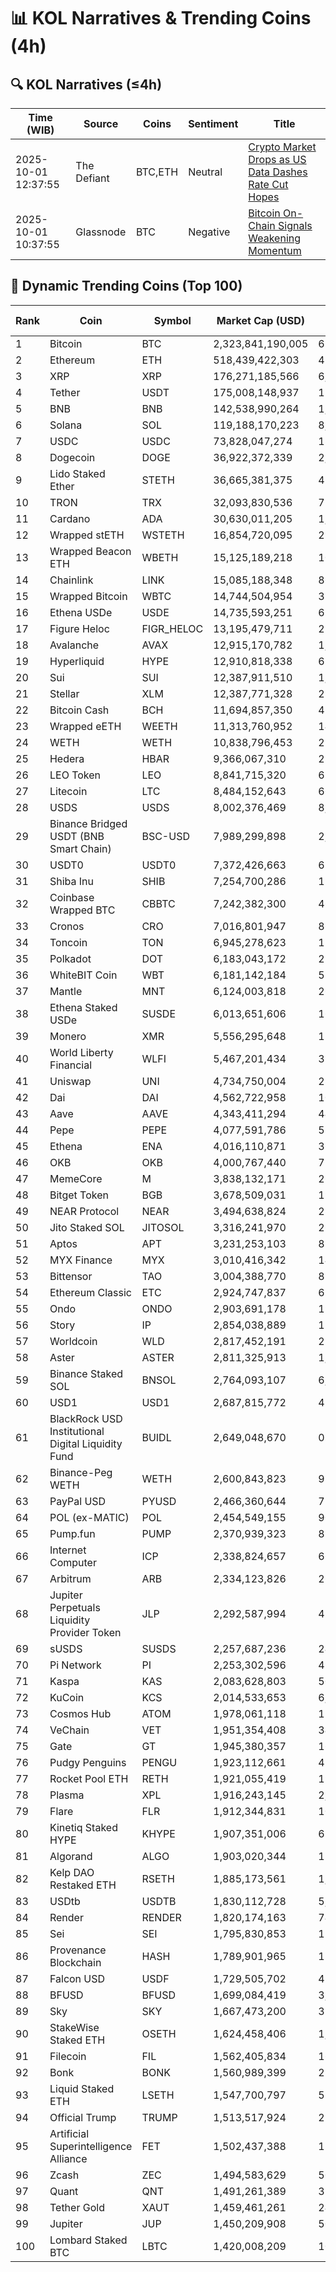 # 📊 KOL Narratives & Trending Coins (4h)

## 🔍 KOL Narratives (≤4h)

| Time (WIB) | Source | Coins | Sentiment | Title |
|------------|--------|-------|-----------|-------|
| 2025-10-01 12:37:55 | The Defiant | BTC,ETH | Neutral | [Crypto Market Drops as US Data Dashes Rate Cut Hopes](https://thedefiant.io/example1) |
| 2025-10-01 10:37:55 | Glassnode | BTC | Negative | [Bitcoin On-Chain Signals Weakening Momentum](https://glassnode.com/example2) |

## 🚀 Dynamic Trending Coins (Top 100)

| Rank | Coin | Symbol | Market Cap (USD) | 24h Volume (USD) |
|------|------|--------|------------------|------------------|
| 1 | Bitcoin | BTC | 2,323,841,190,005 | 62,431,398,407 |
| 2 | Ethereum | ETH | 518,439,422,303 | 41,223,607,827 |
| 3 | XRP | XRP | 176,271,185,566 | 6,361,891,524 |
| 4 | Tether | USDT | 175,008,148,937 | 117,702,020,688 |
| 5 | BNB | BNB | 142,538,990,264 | 1,923,105,686 |
| 6 | Solana | SOL | 119,188,170,223 | 8,745,000,775 |
| 7 | USDC | USDC | 73,828,047,274 | 18,509,694,436 |
| 8 | Dogecoin | DOGE | 36,922,372,339 | 2,571,440,147 |
| 9 | Lido Staked Ether | STETH | 36,665,381,375 | 43,887,448 |
| 10 | TRON | TRX | 32,093,830,536 | 734,929,633 |
| 11 | Cardano | ADA | 30,630,011,205 | 1,666,040,718 |
| 12 | Wrapped stETH | WSTETH | 16,854,720,095 | 29,177,799 |
| 13 | Wrapped Beacon ETH | WBETH | 15,125,189,218 | 10,392,518 |
| 14 | Chainlink | LINK | 15,085,188,348 | 869,089,899 |
| 15 | Wrapped Bitcoin | WBTC | 14,744,504,954 | 323,099,600 |
| 16 | Ethena USDe | USDE | 14,735,593,251 | 626,476,457 |
| 17 | Figure Heloc | FIGR_HELOC | 13,195,479,711 | 237,991,720 |
| 18 | Avalanche | AVAX | 12,915,170,782 | 1,080,596,723 |
| 19 | Hyperliquid | HYPE | 12,910,818,338 | 610,615,598 |
| 20 | Sui | SUI | 12,387,911,510 | 1,280,386,963 |
| 21 | Stellar | XLM | 12,387,771,328 | 287,628,922 |
| 22 | Bitcoin Cash | BCH | 11,694,857,350 | 431,735,098 |
| 23 | Wrapped eETH | WEETH | 11,313,760,952 | 14,451,945 |
| 24 | WETH | WETH | 10,838,796,453 | 255,137,313 |
| 25 | Hedera | HBAR | 9,366,067,310 | 287,178,029 |
| 26 | LEO Token | LEO | 8,841,715,320 | 676,073 |
| 27 | Litecoin | LTC | 8,484,152,643 | 661,541,665 |
| 28 | USDS | USDS | 8,002,376,469 | 8,006,752 |
| 29 | Binance Bridged USDT (BNB Smart Chain) | BSC-USD | 7,989,299,898 | 2,833,120,335 |
| 30 | USDT0 | USDT0 | 7,372,426,663 | 679,451,237 |
| 31 | Shiba Inu | SHIB | 7,254,700,286 | 193,098,067 |
| 32 | Coinbase Wrapped BTC | CBBTC | 7,242,382,300 | 467,164,888 |
| 33 | Cronos | CRO | 7,016,801,947 | 86,177,359 |
| 34 | Toncoin | TON | 6,945,278,623 | 158,321,288 |
| 35 | Polkadot | DOT | 6,183,043,172 | 255,932,649 |
| 36 | WhiteBIT Coin | WBT | 6,181,142,184 | 55,639,485 |
| 37 | Mantle | MNT | 6,124,003,818 | 269,868,052 |
| 38 | Ethena Staked USDe | SUSDE | 6,013,651,606 | 161,509,371 |
| 39 | Monero | XMR | 5,556,295,648 | 157,312,067 |
| 40 | World Liberty Financial | WLFI | 5,467,201,434 | 311,834,641 |
| 41 | Uniswap | UNI | 4,734,750,004 | 282,596,428 |
| 42 | Dai | DAI | 4,562,722,958 | 100,237,317 |
| 43 | Aave | AAVE | 4,343,411,294 | 444,136,769 |
| 44 | Pepe | PEPE | 4,077,591,786 | 538,409,768 |
| 45 | Ethena | ENA | 4,016,110,871 | 368,268,370 |
| 46 | OKB | OKB | 4,000,767,440 | 71,453,303 |
| 47 | MemeCore | M | 3,838,132,171 | 26,815,720 |
| 48 | Bitget Token | BGB | 3,678,509,031 | 194,735,378 |
| 49 | NEAR Protocol | NEAR | 3,494,638,824 | 286,344,779 |
| 50 | Jito Staked SOL | JITOSOL | 3,316,241,970 | 26,424,070 |
| 51 | Aptos | APT | 3,231,253,103 | 829,465,945 |
| 52 | MYX Finance | MYX | 3,010,416,342 | 144,489,597 |
| 53 | Bittensor | TAO | 3,004,388,770 | 89,679,812 |
| 54 | Ethereum Classic | ETC | 2,924,747,837 | 62,056,183 |
| 55 | Ondo | ONDO | 2,903,691,178 | 192,304,724 |
| 56 | Story | IP | 2,854,038,889 | 116,770,207 |
| 57 | Worldcoin | WLD | 2,817,452,191 | 224,015,326 |
| 58 | Aster | ASTER | 2,811,325,913 | 1,153,371,515 |
| 59 | Binance Staked SOL | BNSOL | 2,764,093,107 | 6,528,008 |
| 60 | USD1 | USD1 | 2,687,815,772 | 487,730,894 |
| 61 | BlackRock USD Institutional Digital Liquidity Fund | BUIDL | 2,649,048,670 | 0.0 |
| 62 | Binance-Peg WETH | WETH | 2,600,843,823 | 95,306,576 |
| 63 | PayPal USD | PYUSD | 2,466,360,644 | 72,522,659 |
| 64 | POL (ex-MATIC) | POL | 2,454,549,155 | 90,033,890 |
| 65 | Pump.fun | PUMP | 2,370,939,323 | 891,606,207 |
| 66 | Internet Computer | ICP | 2,338,824,657 | 66,715,871 |
| 67 | Arbitrum | ARB | 2,334,123,826 | 262,097,349 |
| 68 | Jupiter Perpetuals Liquidity Provider Token | JLP | 2,292,587,994 | 42,166,853 |
| 69 | sUSDS | SUSDS | 2,257,687,236 | 24,870,950 |
| 70 | Pi Network | PI | 2,253,302,596 | 49,086,394 |
| 71 | Kaspa | KAS | 2,083,628,803 | 50,966,968 |
| 72 | KuCoin | KCS | 2,014,533,653 | 6,430,166 |
| 73 | Cosmos Hub | ATOM | 1,978,061,118 | 111,160,362 |
| 74 | VeChain | VET | 1,951,354,408 | 34,816,392 |
| 75 | Gate | GT | 1,945,380,357 | 16,514,254 |
| 76 | Pudgy Penguins | PENGU | 1,923,112,661 | 411,435,457 |
| 77 | Rocket Pool ETH | RETH | 1,921,055,419 | 19,805,341 |
| 78 | Plasma | XPL | 1,916,243,145 | 2,622,077,226 |
| 79 | Flare | FLR | 1,912,344,831 | 10,132,452 |
| 80 | Kinetiq Staked HYPE | KHYPE | 1,907,351,006 | 65,114,817 |
| 81 | Algorand | ALGO | 1,903,020,344 | 123,299,668 |
| 82 | Kelp DAO Restaked ETH | RSETH | 1,885,173,561 | 1,941,899 |
| 83 | USDtb | USDTB | 1,830,112,728 | 5,786,123 |
| 84 | Render | RENDER | 1,820,174,163 | 74,959,055 |
| 85 | Sei | SEI | 1,795,830,853 | 159,132,617 |
| 86 | Provenance Blockchain | HASH | 1,789,901,965 | 11,272.6 |
| 87 | Falcon USD | USDF | 1,729,505,702 | 43,686,400 |
| 88 | BFUSD | BFUSD | 1,699,084,419 | 3,278,923 |
| 89 | Sky | SKY | 1,667,473,200 | 37,283,320 |
| 90 | StakeWise Staked ETH | OSETH | 1,624,458,406 | 1,801,556 |
| 91 | Filecoin | FIL | 1,562,405,834 | 166,320,608 |
| 92 | Bonk | BONK | 1,560,989,399 | 283,489,247 |
| 93 | Liquid Staked ETH | LSETH | 1,547,700,797 | 578,121 |
| 94 | Official Trump | TRUMP | 1,513,517,924 | 236,654,686 |
| 95 | Artificial Superintelligence Alliance | FET | 1,502,437,388 | 124,997,197 |
| 96 | Zcash | ZEC | 1,494,583,629 | 507,215,594 |
| 97 | Quant | QNT | 1,491,261,389 | 37,159,695 |
| 98 | Tether Gold | XAUT | 1,459,461,261 | 242,118,288 |
| 99 | Jupiter | JUP | 1,450,209,908 | 50,631,935 |
| 100 | Lombard Staked BTC | LBTC | 1,420,008,209 | 10,014,786 |